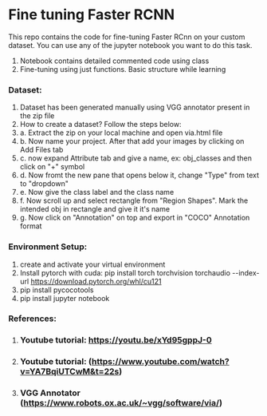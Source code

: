 # Fine tuning Faster RCNN
This repo contains the code for fine-tuning Faster RCnn on your custom dataset. You can use any of the jupyter notebook you want to do this task.
1. Notebook contains detailed commented code using class
2. Fine-tuning using just functions. Basic structure while learning


### Dataset:
  1. Dataset has been generated manually using VGG annotator present in the zip file
  2. How to create a dataset? Follow the steps below:
  3. a. Extract the zip on your local machine and open via.html file
  4. b. Now name your project. After that add your images by clicking on Add Files tab
  5. c. now expand Attribute tab and give a name, ex: obj_classes and then click on "+" symbol
  6. d. Now fromt the new pane that opens below it, change "Type" from text to "dropdown"
  7. e. Now give the class label and the class name
  8. f. Now scroll up and select rectangle from "Region Shapes". Mark the intended obj in rectangle and give it it's name
  9. g. Now click on "Annotation" on top and export in "COCO" Annotation format 
### Environment Setup:        
  1. create and activate your virtual environment
  2. Install pytorch with cuda: pip install torch torchvision torchaudio --index-url https://download.pytorch.org/whl/cu121
  3. pip install pycocotools
  4. pip install jupyter notebook

### References:
  1. ### Youtube tutorial: https://youtu.be/xYd95gppJ-0
  2. ### Youtube tutorial: (https://www.youtube.com/watch?v=YA7BqiUTCwM&t=22s)
  3. ### VGG Annotator (https://www.robots.ox.ac.uk/~vgg/software/via/)
